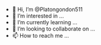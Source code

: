 - 👋 Hi, I’m @Platongondon511
- 👀 I’m interested in ...
- 🌱 I’m currently learning ...
- 💞️ I’m looking to collaborate on ...
- 📫 How to reach me ...

<!---
Platongondon511/Platongondon511 is a ✨ special ✨ repository because its `` (this file) appears on your GitHub profile.
You can click the Preview link to take a look at your changes.
--->

